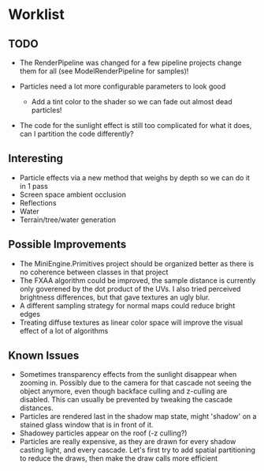 # Worklist
## TODO


- The RenderPipeline was changed for a few pipeline projects change them for all (see ModelRenderPipeline for samples)!  

- Particles need a lot more configurable parameters to look good
    - Add a tint color to the shader so we can fade out almost dead particles!
- The code for the sunlight effect is still too complicated for what it does, can I partition the code differently?

## Interesting

- Particle effects via a new method that weighs by depth so we can do it in 1 pass
- Screen space ambient occlusion
- Reflections
- Water
- Terrain/tree/water generation


## Possible Improvements

- The MiniEngine.Primitives project should be organized better as there is no coherence between classes in that project
- The FXAA algorithm could be improved, the sample distance is currently only goverened by the dot product of the UVs. I also tried perceived brightness differences, but that gave textures an ugly blur.
- A different sampling strategy for normal maps could reduce bright edges
- Treating diffuse textures as linear color space will improve the visual effect of a lot of algorithms

## Known Issues

- Sometimes transparency effects from the sunlight disappear when zooming in. Possibly due to the camera for that cascade not seeing the object anymore, even though backface culling and z-culling are disabled. This can usually be prevented by tweaking the cascade distances.
- Particles are rendered last in the shadow map state, might 'shadow' on a stained glass window that is in front of it.
- Shadowey particles appear on the roof (-z culling?)
- Particles are really expensive, as they are drawn for every shadow casting light, and every cascade. Let's first try to add spatial partitioning to reduce the draws, then make the draw calls more efficient

